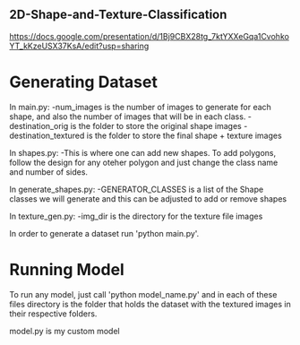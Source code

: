 ## 2D-Shape-and-Texture-Classification

https://docs.google.com/presentation/d/1Bj9CBX28tg_7ktYXXeGqa1CvohkoYT_kKzeUSX37KsA/edit?usp=sharing

# Generating Dataset

In main.py:
-num_images is the number of images to generate for each shape, and also the number of images that will be in each class. 
-destination_orig is the folder to store the original shape images
-destination_textured is the folder to store the final shape + texture images

In shapes.py:
-This is where one can add new shapes. To add polygons, follow the design for any oteher polygon and just change the class name and number of sides. 

In generate_shapes.py:
-GENERATOR_CLASSES is a list of the Shape classes we will generate and this can be adjusted to add or remove shapes

In texture_gen.py:
-img_dir is the directory for the texture file images

In order to generate a dataset run 'python main.py'.

# Running Model

To run any model, just call 'python model_name.py' and in each of these files directory is the folder that holds the dataset with the textured images in their respective folders.

model.py is my custom model